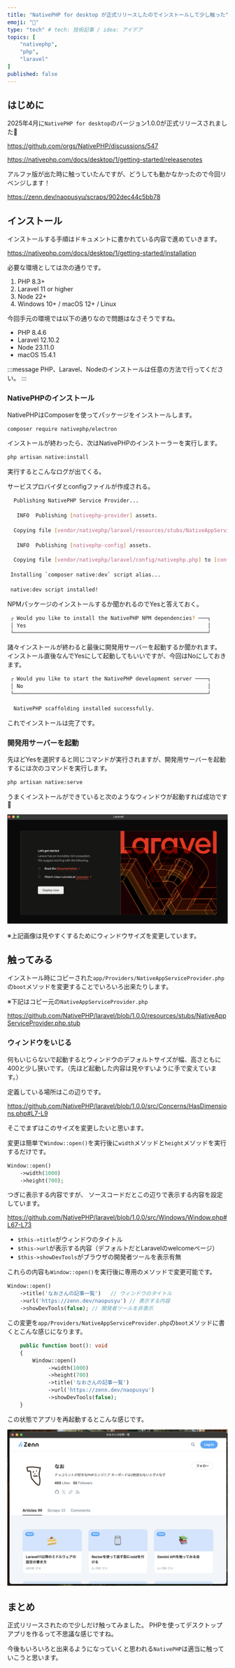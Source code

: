 ```yaml
---
title: "NativePHP for desktop が正式リリースしたのでインストールして少し触った"
emoji: "🍉"
type: "tech" # tech: 技術記事 / idea: アイデア
topics: [
    "nativephp",
    "php",
    "laravel"
]
published: false
---
```


## はじめに

2025年4月に`NativePHP for desktop`のバージョン1.0.0が正式リリースされました🎉

https://github.com/orgs/NativePHP/discussions/547

https://nativephp.com/docs/desktop/1/getting-started/releasenotes

アルファ版が出た時に触っていたんですが、どうしても動かなかったので今回リベンジします！

https://zenn.dev/naopusyu/scraps/902dec44c5bb78

## インストール

インストールする手順はドキュメントに書かれている内容で進めていきます。

https://nativephp.com/docs/desktop/1/getting-started/installation

必要な環境としては次の通りです。

1. PHP 8.3+
1. Laravel 11 or higher
1. Node 22+
1. Windows 10+ / macOS 12+ / Linux

今回手元の環境では以下の通りなので問題はなさそうですね。

- PHP 8.4.6
- Laravel 12.10.2
- Node 23.11.0
- macOS 15.4.1

:::message
PHP、Laravel、Nodeのインストールは任意の方法で行ってください。
:::

### NativePHPのインストール

NativePHPはComposerを使ってパッケージをインストールします。

```bash
composer require nativephp/electron
```

インストールが終わったら、次はNativePHPのインストーラーを実行します。

```bash
php artisan native:install
```

実行するとこんなログが出てくる。

サービスプロバイダとconfigファイルが作成される。

```bash
  Publishing NativePHP Service Provider...

   INFO  Publishing [nativephp-provider] assets.

  Copying file [vendor/nativephp/laravel/resources/stubs/NativeAppServiceProvider.php.stub] to [app/Providers/NativeAppServiceProvider.php] ... DONE

   INFO  Publishing [nativephp-config] assets.

  Copying file [vendor/nativephp/laravel/config/nativephp.php] to [config/nativephp.php] ...................................................... DONE

 Installing `composer native:dev` script alias...

 native:dev script installed!
```

NPMパッケージのインストールするか聞かれるのでYesと答えておく。

```bash
 ┌ Would you like to install the NativePHP NPM dependencies? ───┐
 │ Yes                                                          │
 └──────────────────────────────────────────────────────────────┘
```

諸々インストールが終わると最後に開発用サーバーを起動するか聞かれます。
インストール直後なんでYesにして起動してもいいですが、今回はNoにしておきます。

```bash
 ┌ Would you like to start the NativePHP development server ────┐
 │ No                                                           │
 └──────────────────────────────────────────────────────────────┘

  NativePHP scaffolding installed successfully. 
```

これでインストールは完了です。

### 開発用サーバーを起動

先ほどYesを選択すると同じコマンドが実行されますが、開発用サーバーを起動するには次のコマンドを実行します。

```bash
php artisan native:serve
```

うまくインストールができていると次のようなウィンドウが起動すれば成功です🎉

![](/images/8802b28f23e73c/1.png)

※上記画像は見やすくするためにウィンドウサイズを変更しています。

## 触ってみる

インストール時にコピーされた`app/Providers/NativeAppServiceProvider.php`の`boot`メソッドを変更することでいろいろ出来たりします。

※下記はコピー元の`NativeAppServiceProvider.php`

https://github.com/NativePHP/laravel/blob/1.0.0/resources/stubs/NativeAppServiceProvider.php.stub

### ウィンドウをいじる

何もいじらないで起動するとウィンドウのデフォルトサイズが幅、高さともに400と少し狭いです。（先ほど起動した内容は見やすいように手で変えています。）

定義している場所はこの辺りです。

https://github.com/NativePHP/laravel/blob/1.0.0/src/Concerns/HasDimensions.php#L7-L9

そこでまずはこのサイズを変更したいと思います。

変更は簡単で`Window::open()`を実行後に`width`メソッドと`height`メソッドを実行するだけです。

```php
Window::open()
    ->width(1000)
    ->height(700);
```

つぎに表示する内容ですが、
ソースコードだとこの辺りで表示する内容を設定しています。

https://github.com/NativePHP/laravel/blob/1.0.0/src/Windows/Window.php#L67-L73

- `$this->title`がウィンドウのタイトル
- `$this->url`が表示する内容（デフォルトだとLaravelのwelcomeページ）
- `$this->showDevTools`がブラウザの開発者ツールを表示有無

これらの内容も`Window::open()`を実行後に専用のメソッドで変更可能です。

```php
Window::open()
    ->title('なおさんの記事一覧')   // ウィンドウのタイトル
    ->url('https://zenn.dev/naopusyu') // 表示する内容
    ->showDevTools(false); // 開発者ツールを非表示
```

この変更を`app/Providers/NativeAppServiceProvider.php`の`boot`メソッドに書くとこんな感じになります。

```php
    public function boot(): void
    {
        Window::open()
             ->width(1000)
             ->height(700)
             ->title('なおさんの記事一覧')
             ->url('https://zenn.dev/naopusyu')
             ->showDevTools(false);
    }
```

この状態でアプリを再起動するとこんな感じです。

![](/images/8802b28f23e73c/2.png)

## まとめ

正式リリースされたので少しだけ触ってみました。
PHPを使ってデスクトップアプリを作るって不思議な感じですね。

今後もいろいろと出来るようになっていくと思われる`NativePHP`は適当に触っていこうと思います。

